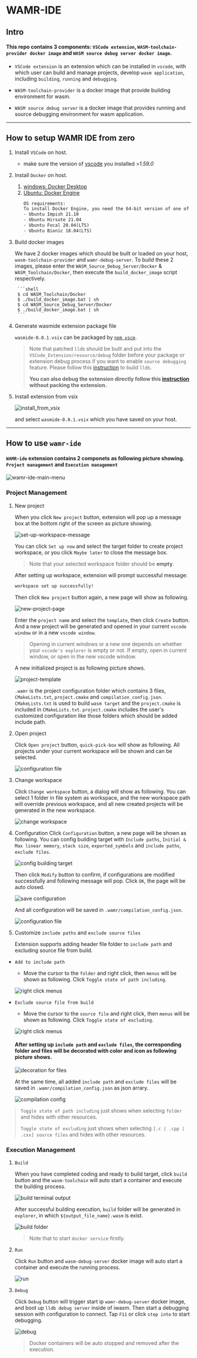# WAMR-IDE

## Intro

#### This repo contains 3 components: `VSCode extension`, `WASM-toolchain-provider docker image` and `WASM source debug server docker image`.

-   `VSCode extension` is an extension which can be installed in `vscode`, with which user can build and manage projects, develop `wasm application`, including `building`, `running` and `debugging`.

-   `WASM-toolchain-provider` is a docker image that provide building environment for wasm.

-   `WASM source debug server` is a docker image that provides running and source debugging environment for wasm application.

---

## How to setup WAMR IDE from zero

1.  Install `VSCode` on host.

    -   make sure the version of [vscode](https://code.visualstudio.com/Download) you installed >_1.59.0_

2.  Install `Docker` on host.

    1. [windows: Docker Desktop](https://docs.docker.com/desktop/windows/install/)
    2. [Ubuntu: Docker Engine](https://docs.docker.com/engine/install/ubuntu)
        ```xml
        OS requirements:
        To install Docker Engine, you need the 64-bit version of one of these Ubuntu versions:
        - Ubuntu Impish 21.10
        - Ubuntu Hirsute 21.04
        - Ubuntu Focal 20.04(LTS)
        - Ubuntu Bionic 18.04(LTS)
        ```

3.  Build docker images

    We have 2 docker images which should be built or loaded on your host, `wasm-toolchain-provider` and `wamr-debug-server`. To build these 2 images, please enter the `WASM_Source_Debug_Server/Docker` & `WASM_Toolchain/Docker`, then execute the `build_docker_image` script respectively.

         ```shell
         $ cd WASM_Toolchain/Docker
         $ ./build_docker_image.bat | sh
         $ cd WASM_Source_Debug_Server/Docker
         $ ./build_docker_image.bat | sh
         ```

4.  Generate wasmide extension package file

    `wasmide-0.0.1.vsix` can be packaged by [`npm vsce`](https://code.visualstudio.com/api/working-with-extensions/publishing-extension).

    > Note that patched `lldb` should be built and put into the `VSCode_Extension/resource/debug` folder before your package or extension debug process if you want to enable `source debugging` feature. Please follow this [instruction](../../doc/source_debugging.md#debugging-with-interpreter) to build `lldb`.
    >
    > **You can also debug the extension directly follow this [instruction](./VSCode_Extension/README.md) without packing the extension.**

5.  Install extension from vsix

    ![install_from_vsix](/Media/install_from_vsix.png "install wamr-ide from vsix")

    and select `wasmide-0.0.1.vsix` which you have saved on your host.

---

## How to use `wamr-ide`

#### `WAMR-ide` extension contains 2 componets as following picture showing. `Project management` and `Execution management`

![wamr-ide-main-menu](/Media/wamr-ide-main-menu.png "wamr-ide main menu")

### Project Management

1.  New project

    When you click `New project` button, extension will pop up a message box at the bottom right of the screen as picture showing.

    ![set-up-workspace-message](/Media/set-up-workspace-message.png "set up workspace message box")

    You can click `Set up now` and select the target folder to create project workspace, or you click `Maybe later` to close the message box.

    > Note that your selected workspace folder should be **empty**.

    After setting up workspace, extension will prompt successful message:

    ```xml
    workspace set up successfully!
    ```

    Then click `New project` button again, a new page will show as following.

    ![new-project-page](/Media/new-project-page.png "new project page")

    Enter the `project name` and select the `template`, then click `Create` button. And a new project will be generated and opened in your current `vscode window` or in a new `vscode window`.

    > Opening in current windows or a new one depends on whether your `vscode's explorer` is empty or not. If empty, open in current window, or open in the new vscode window.

    A new initialized project is as following picture shows.

    ![project-template](/Media/project-template.png "default project template")

    `.wamr` is the project configuration folder which contains 3 files, `CMakeLists.txt`, `project.cmake` and `compilation_config.json`. `CMakeLists.txt` is used to build `wasm target` and the `project.cmake` is included in `CMakeLists.txt`. `project.cmake` includes the user's customized configuration like those folders which should be added include path.

2.  Open project

    Click `Open project` button, `quick-pick-box` will show as following. All projects under your current workspace will be shown and can be selected.

    ![configuration file](/Media/open-project-page.png "configuration file")

3.  Change workspace

    Click `Change workspace` button, a dialog will show as following. You can select 1 folder in file system as workspace, and the new workspace path will override previous workspace, and all new created projects will be generated in the new workspace.

    ![change workspace ](/Media/change-workspace-dialog.png "change workspace dialog")

4.  Configuration
    Click `Configuration` button, a new page will be shown as following. You can config building target with `Include paths`, `Initial & Max linear memory`, `stack size`, `exported_symbols` and `include paths`, `exclude files`.

    ![config building target](/Media/Config-building-target.png "config building target")

    Then click `Modify` button to confirm, if configurations are modified successfully and following message will pop. Click `OK`, the page will be auto closed.

    ![save configuration](/Media/save-configuration.png "save configuration")

    And all configuration will be saved in `.wamr/compilation_config.json`.

    ![configuration file](/Media/compilation-config.png "configuration file")

5.  Customize `include paths` and `exclude source files`

    Extension supports adding header file folder to `include path` and excluding source file from build.

-   `Add to include path`

    -   Move the cursor to the `folder` and right click, then `menus` will be shown as following. Click `Toggle state of path including`.

    ![right click menus](/Media/right-click-menus-1.png "right click menus")

-   `Exclude source file from build`

    -   Move the cursor to the `source file` and right click, then `menus` will be shown as following. Click `Toggle state of excluding`.

    ![right click menus](/Media/right-click-menus-2.png "right click menus")

    #### After setting up `include path` and `exclude files`, the corresponding folder and files will be decorated with color and icon as following picture shows.

    ![decoration for files](/Media/decoration-for-files.png "decoration for files")

    At the same time, all added `include path` and `exclude files` will be saved in `.wamr/compilation_config.json` as json arrary.

    ![compilation config](/Media/compilation-config-2.png "compilation config")

> `Toggle state of path including` just shows when selecting `folder` and hides with other resources.
>
> `Toggle state of excluding` just shows when selecting `[.c | .cpp | .cxx] source files` and hides with other resources.

### Execution Management

1. `Build`

    When you have completed coding and ready to build target, click `build` button and the `wasm-toolchain` will auto start a container and execute the building process.

    ![build terminal output](/Media/build-terminal.png "build terminal output")

    After successful building execution, `build` folder will be generated in `explorer`, in which `${output_file_name}.wasm` is exist.

    ![build folder](/Media/build-folder.png "build folder")

    > Note that to start `docker service` firstly.

2. `Run`

    Click `Run` button and `wasm-debug-server` docker image will auto start a container and execute the running process.

    ![run](/Media/run.png "run wasm")

3. `Debug`

    Click `Debug` button will trigger start ip `wamr-debug-server` docker image, and boot up `lldb debug server` inside of iwasm. Then start a debugging session with configuration to connect. Tap `F11` or click `step into` to start debugging.

    ![debug](/Media/debug.png "source debugging")

    > Docker containers will be auto stopped and removed after the execution.
